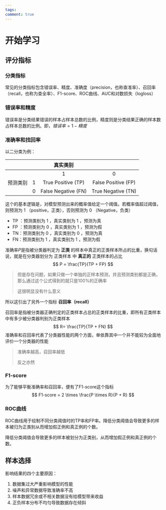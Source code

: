 ```yaml
---
tags: 
comment: true
---
```

# 开始学习

## 评分指标

### 分类指标

常见的分类指标包含错误率、精度、准确度（precision，也称查准率）、召回率（recall，也称为查全率）、F1-score、ROC曲线、AUC和对数损失（logloss）

### 错误率和精度

错误率是分类结果错误的样本占样本总数的比例，精度则是分类结果正确的样本数占样本总数的比例。即，$错误率 = 1 - 精度$

### 准确率和找回率

以二分类为例：

|      |      | 真实类别|        |
| :--: | :--: | :------: | :--: |
|      |      | 1 | 0 |
| 预测类别 | 1 | True Positive (TP) | False Positive (FP) |
|      | 0 | False Negative (FN) | True Negative (TN) |

这个的基本逻辑是，对模型预测出来的概率值给定一个阈值。若概率值超过阈值，则预测为 1 （positive，正类），否则预测为 0 （Negative，负类）

- TP ：预测类别为 1 ，真实类别为 1 ，预测为真
- FP ：预测类别为 0 ，真实类别为 1 ，预测为假
- TN：预测类别为 0 ，真实类别为 0 ，预测为真
- FN：预测类别为 1 ，真实类别为 1 ，预测为假

准确率$P$是指被分类器判定为 **正类** 的样本中真正的正类样本所占的比重，换句话说，就是在分类器划分为 正类样本 中 **真正的** 正类样本的占比
$$
P = \frac{TP}{TP + FP}
$$

> 但是存在问题，如果只做一个单独的正样本预测，并且预测类别都是正确，那么通过这个公式得到的就只是100%的正确率
>
> 这很明显没有什么意义

所以这引出了另外一个指标 **召回率（recall）**

召回率是指被分类器正确判定的正类样本占总的正类样本的比重，即所有正类样本中有多少被分类器判别为正类样本
$$
R= \frac{TP}{TP + FN}
$$
准确率和召回率代表了分类器性能的两个方面，单依靠其中一个并不能较为全面地评价一个分类器的性能

> 准确率越高，召回率越低
>
> 反之亦然

### F1-score

为了能够平衡准确率和召回率，便有了F1-score这个指标
$$
F1-score = 2 \times \frac{P \times R}{P + R}
$$

### ROC曲线

ROC曲线用于绘制不同分类阈值时的TP率和FP率。降低分类阈值会导致更多的样本被归为正类别从而增加假正例和真正例的个数。

降低分类阈值会导致更多的样本被划分为正类别，从而增加假正例和真正例的个数。

## 样本选择

影响结果的四个主要原因：

1. 数据集过大严重影响模型的性能
2. 噪声和异常数据导致准确率不高
3. 样本数据冗余或不相关数据没有给模型带来收益
4. 正负样本分布不均匀导致数据存在倾斜


